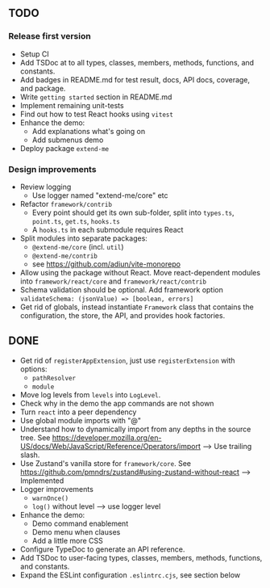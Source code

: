 ## TODO

### Release first version

* Setup CI
* Add TSDoc at to all types, classes, members, methods,
  functions, and constants.
* Add badges in README.md for test result, docs, API docs, coverage,
  and package.
* Write `getting started` section in README.md
* Implement remaining unit-tests
* Find out how to test React hooks using `vitest`
* Enhance the demo:
  - Add explanations what's going on
  - Add submenus demo
* Deploy package `extend-me`

### Design improvements

* Review logging
  * Use logger named "extend-me/core" etc
* Refactor `framework/contrib`
  * Every point should get its own sub-folder, split into
  `types.ts`, `point.ts`, `get.ts`, `hooks.ts`
  * A `hooks.ts` in each submodule requires React
* Split modules into separate packages:
  * `@extend-me/core` (incl. `util`)
  * `@extend-me/contrib`
  * see https://github.com/adiun/vite-monorepo
* Allow using the package without React.
  Move react-dependent modules into `framework/react/core`
  and `framework/react/contrib`
* Schema validation should be optional.
  Add framework option `validateSchema: (jsonValue) => [boolean, errors]`
* Get rid of globals, instead instantiate `Framework` class that
  contains the configuration, the store, the API, and provides hook factories.


## DONE

* Get rid of `registerAppExtension`, just use `registerExtension` with
  options:
  - `pathResolver`
  - `module`
* Move log levels from `levels` into `LogLevel`.
* Check why in the demo the app commands are not shown
* Turn `react` into a peer dependency
* Use global module imports with "@"
* Understand how to dynamically import from any
  depths in the source tree. See
  https://developer.mozilla.org/en-US/docs/Web/JavaScript/Reference/Operators/import
  --> Use trailing slash.
* Use Zustand's vanilla store for `framework/core`. See
  https://github.com/pmndrs/zustand#using-zustand-without-react
  --> Implemented
* Logger improvements
  - `warnOnce()`
  - `log()` without level --> use logger level
* Enhance the demo:
  - Demo command enablement
  - Demo menu when clauses
  - Add a little more CSS
* Configure TypeDoc to generate an API reference.
* Add TSDoc to user-facing types, classes, members, methods,
  functions, and constants.
* Expand the ESLint configuration `.eslintrc.cjs`, see section below
